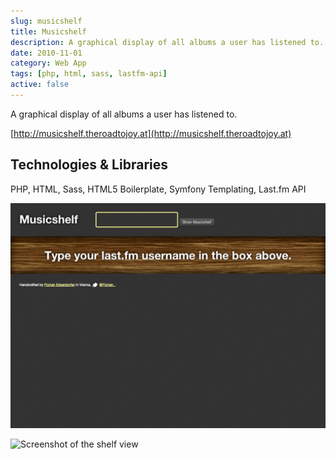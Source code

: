 ```yaml
---
slug: musicshelf
title: Musicshelf
description: A graphical display of all albums a user has listened to.
date: 2010-11-01
category: Web App
tags: [php, html, sass, lastfm-api]
active: false
---
```


A graphical display of all albums a user has listened to.

[http://musicshelf.theroadtojoy.at](http://musicshelf.theroadtojoy.at)

## Technologies &amp; Libraries

PHP, HTML, Sass, HTML5 Boilerplate, Symfony Templating, Last.fm API

![Screenshot of the homepage](/content/projects/musicshelf/musicshelf-1.png)

![Screenshot of the shelf view](/content/projects/musicshelf/musicshelf-2.png)
